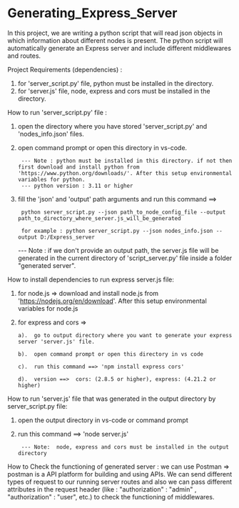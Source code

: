 # Generating_Express_Server
In this project, we are writing a python script that will read json objects in which information about different nodes is present. The python script will automatically generate an Express server and include different middlewares and routes.  

Project Requirements (dependencies) :
  1.  for 'server_script.py' file, python must be installed in the directory.
  2.  for 'server.js' file, node, express and cors must be installed in the directory.


How to run 'server_script.py' file :
  1. open the directory where you have stored 'server_script.py' and 'nodes_info.json' files.
  2. open command prompt or open this directory in vs-code.

          --- Note : python must be installed in this directory. if not then first download and install python from 'https://www.python.org/downloads/'. After this setup environmental variables for python.
          --- python version : 3.11 or higher 

     
  4. fill the 'json' and 'output' path arguments and run this command ==>
  
          python server_script.py --json path_to_node_config_file --output path_to_directory_where_server.js_will_be_generated

          for example : python server_script.py --json nodes_info.json --output D:/Express_server
       --- Note : if we don't provide an output path, the server.js file will be generated in the current directory of 'script_server.py' file inside a folder "generated server".


How to install dependencies to run express server.js file:
  1.  for node.js  => download and install node.js from 'https://nodejs.org/en/download'. After this setup environmental variables for node.js
  2.  for express and cors  =>
     
          a).  go to output directory where you want to generate your express server 'server.js' file.
      
          b).  open command prompt or open this directory in vs code 
      
          c).  run this command ==> 'npm install express cors'

          d).  version ==>  cors: (2.8.5 or higher), express: (4.21.2 or higher)
      

How to run 'server.js' file that was generated in the output directory by server_script.py file:
   1.  open the output directory in vs-code or command prompt
   2.  run this command ==>  'node server.js'

            --- Note:  node, express and cors must be installed in the output directory

How to Check the functioning of generated server :
     we can use Postman => postman is a API platform for building and using APIs. We can send different types of request to our running server routes and also we can pass different attributes in the request header (like : "authorization" : "admin" , "authorization" : "user", etc.) to check the functioning of middlewares.

